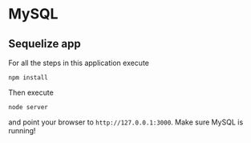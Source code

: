 
# MySQL

## Sequelize app

For all the steps in this application execute

    npm install

Then execute

    node server

and point your browser to `http://127.0.0.1:3000`. Make sure MySQL is
running!

